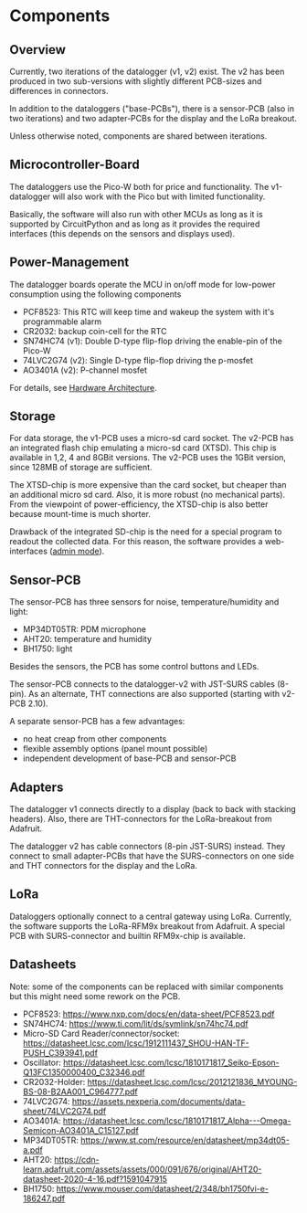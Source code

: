 Components
==========

Overview
--------

Currently, two iterations of the datalogger (v1, v2) exist. The v2 has
been produced in two sub-versions with slightly different PCB-sizes and
differences in connectors.

In addition to the dataloggers ("base-PCBs"), there is a sensor-PCB
(also in two iterations) and two adapter-PCBs for the display and
the LoRa breakout.

Unless otherwise noted, components are shared between iterations.


Microcontroller-Board
---------------------

The dataloggers use the Pico-W both for price and functionality. The
v1-datalogger will also work with the Pico but with limited functionality.

Basically, the software will also run with other MCUs as long as it is
supported by CircuitPython and as long as it provides the required
interfaces (this depends on the sensors and displays used).


Power-Management
----------------

The datalogger boards operate the MCU in on/off mode for low-power
consumption using the following components

  - PCF8523: This RTC will keep time and wakeup the system with it's
    programmable alarm
  - CR2032: backup coin-cell for the RTC
  - SN74HC74 (v1): Double D-type flip-flop driving the enable-pin of the Pico-W
  - 74LVC2G74 (v2): Single D-type flip-flop driving the p-mosfet
  - AO3401A (v2): P-channel mosfet

For details, see [Hardware Architecture](./hw_architecture.md).


Storage
-------

For data storage, the v1-PCB uses a micro-sd card socket. The v2-PCB has
an integrated flash chip emulating a micro-sd card (XTSD). This chip is
available in 1,2, 4 and 8GBit versions. The v2-PCB uses the 1GBit version,
since 128MB of storage are sufficient.

The XTSD-chip is more expensive than the card socket, but cheaper than
an additional micro sd card. Also, it is more robust (no mechanical parts).
From the viewpoint of power-efficiency, the XTSD-chip is also better
because mount-time is much shorter.

Drawback of the integrated SD-chip is the need for a special program
to readout the collected data. For this reason, the software provides
a web-interfaces ([admin mode](./admin_mode.md)).


Sensor-PCB
----------

The sensor-PCB has three sensors for noise, temperature/humidity and light:

  - MP34DT05TR: PDM microphone
  - AHT20: temperature and humidity
  - BH1750: light

Besides the sensors, the PCB has some control buttons and LEDs.

The sensor-PCB connects to the datalogger-v2 with JST-SURS cables (8-pin).
As an alternate, THT connections are also supported (starting with
v2-PCB 2.10).

A separate sensor-PCB has a few advantages:

  - no heat creap from other components
  - flexible assembly options (panel mount possible)
  - independent development of base-PCB and sensor-PCB


Adapters
--------

The datalogger v1 connects directly to a display (back to back with
stacking headers). Also, there are THT-connectors for the LoRa-breakout
from Adafruit.

The datalogger v2 has cable connectors (8-pin JST-SURS) instead. They
connect to small adapter-PCBs that have the SURS-connectors on one side
and THT connectors for the display and the LoRa.


LoRa
----

Dataloggers optionally connect to a central gateway using LoRa.
Currently, the software supports the LoRa-RFM9x breakout from
Adafruit. A special PCB with SURS-connector and builtin
RFM9x-chip is available.


Datasheets
----------

Note: some of the components can be replaced with similar components
but this might need some rework on the PCB.

- PCF8523: <https://www.nxp.com/docs/en/data-sheet/PCF8523.pdf>
- SN74HC74: <https://www.ti.com/lit/ds/symlink/sn74hc74.pdf>
- Micro-SD Card Reader/connector/socket: <https://datasheet.lcsc.com/lcsc/1912111437_SHOU-HAN-TF-PUSH_C393941.pdf>
- Oscillator: <https://datasheet.lcsc.com/lcsc/1810171817_Seiko-Epson-Q13FC1350000400_C32346.pdf>
- CR2032-Holder: <https://datasheet.lcsc.com/lcsc/2012121836_MYOUNG-BS-08-B2AA001_C964777.pdf>
- 74LVC2G74: <https://assets.nexperia.com/documents/data-sheet/74LVC2G74.pdf>
- AO3401A: <https://datasheet.lcsc.com/lcsc/1810171817_Alpha---Omega-Semicon-AO3401A_C15127.pdf>
- MP34DT05TR: https://www.st.com/resource/en/datasheet/mp34dt05-a.pdf
- AHT20: <https://cdn-learn.adafruit.com/assets/assets/000/091/676/original/AHT20-datasheet-2020-4-16.pdf?1591047915>
- BH1750: <https://www.mouser.com/datasheet/2/348/bh1750fvi-e-186247.pdf>
